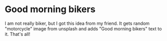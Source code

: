 # Good morning bikers

I am not really biker, but I got this idea from my friend. It gets random "motorcycle" image from unsplash and adds "Good morning bikers" text to it. That's all!